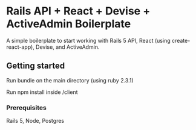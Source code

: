 # Rails API + React + Devise + ActiveAdmin Boilerplate

A simple boilerplate to start working with Rails 5 API, React (using create-react-app), Devise, and ActiveAdmin.

## Getting started

Run bundle on the main directory (using ruby 2.3.1)

Run npm install inside /client

### Prerequisites

Rails 5, Node, Postgres
